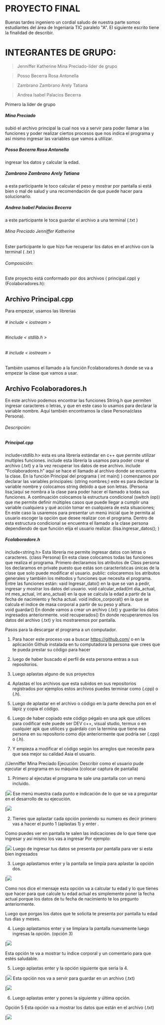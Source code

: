 
# PROYECTO FINAL 

Buenas tardes ingeniero un cordial saludo de nuestra parte somos estudiantes del área de Ingeniaría TIC paralelo "A". El siguiente escrito tiene la finalidad de describir.
# INTEGRANTES DE GRUPO:
> Jenniffer Katherine Mina Preciado-líder de grupo 

> Posso Becerra Rosa Antonella

> Zambrano Zambrano Arely Tatiana

> Andrea Isabel Palacios Becerra

Primero la líder de grupo 
##### Mina Preciado
subió el archivo principal la cual nos va a servir para poder llamar a las funciones y poder realizar ciertos procesos que nos indica el programa y así mismo ingresar las variables que vamos a utilizar.

##### Posso Becerra  Rosa Antonella
ingresar los datos y calcular la edad.

##### Zambrano Zambrano Arely Tatiana
a esta participante le toco calcular el peso y mostrar por pantalla si está bien o mal de salud y una recomendación de que puede hacer para solucionarlo.

##### Andrea Isabel Palacios Becerra
a este participante le toca guardar el archivo a una terminal (.txt )

###### Mina Preciado Jenniffer Katherine 
Ester participante lo que hizo fue recuperar los datos en el archivo con la terminal ( .txt ) 

###### Composición:
Este proyecto está conformado por dos archivos ( principal.cpp) y (Fcolaboradores.h):
## Archivo Principal.cpp
Para empezar, usamos las librerías
###### # include < iostream >
######  #include < stdlib.h >
###### # include < iostream >
También usamos el llamado a la función Fcolaboradores.h donde se va a empezar la clase que vamos a usar.
 
## Archivo Fcolaboradores.h
En este archivo podemos encontrar las funciones String.h que permiten ingresar caracteres o letras, y que en este caso lo usamos para declarar la variable nombre.
Aquí también encontramos la clase Persona(class Persona).


###### Descripción:
##### Principal.cpp
include<stdlib.h> esta es una librería estándar en c++ que permite utilizar multiples funciones.
include <fstream> esta librería la usamos para poder crear el archivo (.txt) y a la vez recuperar los datos de ese archivo.
include "Fcolaboradores.h” aquí se hace el llamado al archivo donde se encuentra la clase.
En la función Principal del programa ( int main() ) comenzamos por declarar las variables principales:
(string nombres;) este es para declarar la variable nombre y colocamos string debido a que son letras.
(Persona lisa;)aquí se nombra a la clase para poder hacer el llamado a todas sus funciones.
A continuación colocamos la estructura condicional (switch (op)) que me permite definir múltiples casos que puede llegar a cumplir una variable cualquiera y qué acción tomar en cualquiera de esta situaciones; En este caso la usaremos para presentar un menú inicial que le permita al usuario escoger la opción que desee realizar con el programa. Dentro de esta estructura condicional se encuentra el llamado a la clase persona dependiendo de que función elija el usuario realizar.
(lisa.ingresar_datos(); )   


##### Fcolaboradore.h 
 include<string.h>   Esta librería me permite ingresar datos con letras o caracteres.
(class Persona) En esta clase colocamos todas las funciones que realiza el programa. 
Primero declaramos los atributos de Class persona los declaramos en private puesto que estás son características únicas de la clase que solo puede modificar el usuario. 
public: colocaremos los atributos generales y también los métodos y funciones que necesita el programa. 
Entre las funciones están:
vaid  Ingresar_dato() en la que se van a pedir, ingresar y mostrar los datos del usuario.
void calcular_edad(int dia_actual, int mes_actual, int ano_actual) en la que se calcula la edad a partir de la fecha de nacimiento y  fecha actual.
void indice_corporal() en la que se calcula el índice de masa corporal a partir de su peso y altura.  
void guardar() En donde vamos a crear un archivo (.txt) y guardar los datos ingresados anteriormente.
void recuperados() En donde recuperaremos los datos del archivo (.txt) y los mostraremos por pantalla.


Pasos para la descargar el programa a un computador.
1.	Para hacer este proceso vas a buscar https://github.com/  o en la aplicación Github instalada en tu computadora la persona que crees que te pueda prestar su código para hacer 

2.	luego de haber buscado el perfil de esta persona entras a sus repositorios.

3.	Luego aplastas alguno de sus proyectos 

4.	Aplastas el los archivos que esta subidos en sus repositorios registrados por ejemplos estos archivos puedes terminar como (.cpp) o (.h).

5.	Luego de aplastar en el archivo o código en la parte derecha pon en el lápiz y copia el código.

6.	Luego de haber copiado este código pégalo en una apk que utilices para codificar este puede ser DEV c++, visual studio, termux o en cualquier apk que utilices y guárdalo con la termina que tiene esa persona en su repositorio como dije anteriormente que podría ser (.cpp) o (.h).

7.	Y empieza a modificar el código según los arreglos que necesite para que sea mejor su calidad Asia el usuario.


//Jenniffer Mina Preciado 
Ejecución: Describir como el usuario pude ejecutar el programa en su máquina (colocar captura de pantalla)

1.	 Primero al ejecutas el programa te sale una pantalla con un menú incluido. 

[![](https://1.bp.blogspot.com/--S820Y-9-kc/YPyJ4Js0L2I/AAAAAAAAAB4/t0ki_BZmVK4mPwTMgNL1ZC8NlRXebaUDACLcBGAsYHQ/s472/1.jpeg)
Ese menú muestra cada punto e indicación de lo que se va a preguntar en el desarrollo de su ejecución.

[![](https://1.bp.blogspot.com/-Pe11Eu1adjA/YPyGihAUjjI/AAAAAAAAABA/XbDrxIbY_VEP4ksNbQieCirXLV7miI0GgCLcBGAsYHQ/w428-h297/2.jpeg)

2.	Tienes que aplastar cada opción poniendo su numero es decir primero vas a hacer el punto 1 (aplastas 1) y enter .

Como puedes ver en pantalla te salen las indicaciones de lo que tiene que ingresar y así mismo los vas a ingresar 
Por ejemplo:

[![](https://1.bp.blogspot.com/-eU9UO-IzyiY/YPyGknoaLDI/AAAAAAAAABE/PaBRRC56Tt0mv-E0Jx25HE8Gk35ihmSHACLcBGAsYHQ/w432-h231/3.jpeg)
Luego de ingresar tus datos se presenta por pantalla para ver si esta bien ingresados 

3.	Luego aplastamos enter y la pantalla se limpia para aplastar la opción dos.

[![](https://1.bp.blogspot.com/-uWn8rjsNQ6w/YPyGl6o-djI/AAAAAAAAABI/eYVaXKn4sXoQgcb0NjLb4TIne-L1oCYEACLcBGAsYHQ/w566-h392/4.jpeg)

Como nos dice el mensaje esta opción va a calcular tu edad y lo que tienes que hacer para que calcule tu edad actual es simplemente poner la fecha actual porque los datos de tu fecha de nacimiento te los pregunto anteriormente.

Luego que porgas los datos que te solicita te presenta por pantalla tu edad tus días y meses.

4.	Luego aplastamos enter y se limpiara la pantalla nuevamente luego ingresas la opción.
(opción 3) 

[![](https://n9.cl/ngn1v)
 
Esta opción te va a mostrar tu índice corporal y un comentario para que estés saludable.

5.	Luego aplastas enter y la opción siguiente que seria la 4.

[![](https://1.bp.blogspot.com/-4wy4ipI16pI/YPyGoqAAFYI/AAAAAAAAABQ/vjv8wBUMESMgWM3KNIx5U8GWhN1zYWaggCLcBGAsYHQ/s604/6.jpeg)
Esta opción nos va a servir para guardar en un archivo (.txt) 

[![](https://1.bp.blogspot.com/-od6V7xeISUM/YPyHJaxzGjI/AAAAAAAAABw/KU-JXCVYuN0-vYdLtn440xBQYn7zoN9YQCLcBGAsYHQ/s606/7.jpeg)

6.	Luego aplastas enter y pones la siguiente y última opción. 

Opción 5 
Esta opción va a mostrar los datos que están en el archivo (.txt)

[![](https://1.bp.blogspot.com/-moSDGjo2p0I/YPyGsOsgS0I/AAAAAAAAABY/5rPUYAct1lks3r2GImZPhBbEo5wShEelgCLcBGAsYHQ/w473-h348/8.jpeg)




